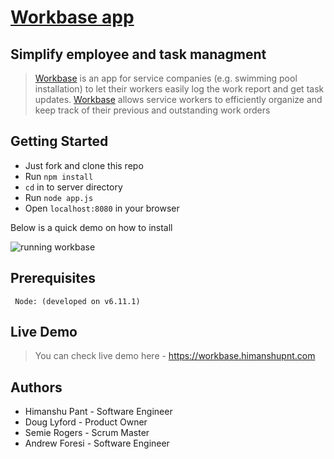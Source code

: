 # [Workbase app](https://workbase.himanshupnt.com/)

## Simplify employee and task managment
  > [Workbase](https://workbase.himanshupnt.com/) is an app for service companies (e.g. swimming pool installation) to let their
  workers easily log the work report and get task updates.
  > [Workbase](https://workbase.himanshupnt.com/) allows service workers to efficiently organize and keep track of their previous and outstanding work orders

## Getting Started
  * Just fork and clone this repo
  * Run ```npm install```
  * ```cd``` in to server directory
  * Run ```node app.js```
  * Open ```localhost:8080``` in your browser

Below is a quick demo on how to install

  ![running workbase](https://media.giphy.com/media/hzVChFhLkUGsM/giphy.gif "easy installation")

## Prerequisites
     Node: (developed on v6.11.1)

## Live Demo
  > You can check live demo here - https://workbase.himanshupnt.com

## Authors ##
  * Himanshu Pant - Software Engineer
  * Doug Lyford - Product Owner
  * Semie Rogers - Scrum Master
  * Andrew Foresi - Software Engineer